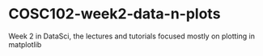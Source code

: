 # COSC102-week2-data-n-plots
Week 2 in DataSci, the lectures and tutorials focused mostly on plotting in matplotlib
